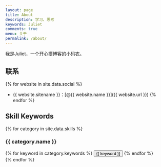 ```yaml
---
layout: page
title: About
description: 学习、思考
keywords: Juliet
comments: true
menu: 关于
permalink: /about/
---
```


我是Juliet，一个开心搭博客的小码农。

## 联系

{% for website in site.data.social %}
* {{ website.sitename }}：[@{{ website.name }}]({{ website.url }})
{% endfor %}

## Skill Keywords

{% for category in site.data.skills %}
### {{ category.name }}
<div class="btn-inline">
{% for keyword in category.keywords %}
<button class="btn btn-outline" type="button">{{ keyword }}</button>
{% endfor %}
</div>
{% endfor %}
